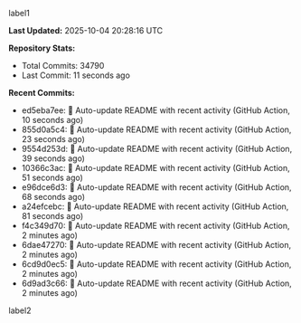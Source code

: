 
label1 
<!-- ACTIVITY_START -->
**Last Updated:** 2025-10-04 20:28:16 UTC

**Repository Stats:**
- Total Commits: 34790
- Last Commit: 11 seconds ago

**Recent Commits:**
- ed5eba7ee: 🤖 Auto-update README with recent activity (GitHub Action, 10 seconds ago)
- 855d0a5c4: 🤖 Auto-update README with recent activity (GitHub Action, 23 seconds ago)
- 9554d253d: 🤖 Auto-update README with recent activity (GitHub Action, 39 seconds ago)
- 10366c3ac: 🤖 Auto-update README with recent activity (GitHub Action, 51 seconds ago)
- e96dce6d3: 🤖 Auto-update README with recent activity (GitHub Action, 68 seconds ago)
- a24efcebc: 🤖 Auto-update README with recent activity (GitHub Action, 81 seconds ago)
- f4c349d70: 🤖 Auto-update README with recent activity (GitHub Action, 2 minutes ago)
- 6dae47270: 🤖 Auto-update README with recent activity (GitHub Action, 2 minutes ago)
- 6cd9d0ec5: 🤖 Auto-update README with recent activity (GitHub Action, 2 minutes ago)
- 6d9ad3c66: 🤖 Auto-update README with recent activity (GitHub Action, 2 minutes ago)
<!-- ACTIVITY_END -->

label2
